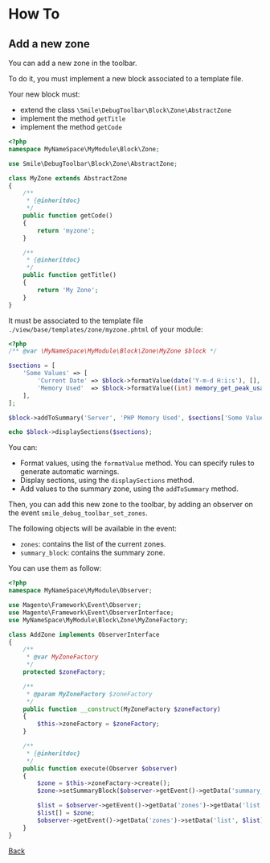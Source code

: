 # How To

## Add a new zone

You can add a new zone in the toolbar.

To do it, you must implement a new block associated to a template file.

Your new block must:

* extend the class `\Smile\DebugToolbar\Block\Zone\AbstractZone`
* implement the method `getTitle`
* implement the method `getCode`

```php
<?php
namespace MyNameSpace\MyModule\Block\Zone;

use Smile\DebugToolbar\Block\Zone\AbstractZone;

class MyZone extends AbstractZone
{
    /**
     * {@inheritdoc}
     */
    public function getCode()
    {
        return 'myzone';
    }

    /**
     * {@inheritdoc}
     */
    public function getTitle()
    {
        return 'My Zone';
    }
}
```

It must be associated to the template file `./view/base/templates/zone/myzone.phtml` of your module:

```php
<?php
/** @var \MyNameSpace\MyModule\Block\Zone\MyZone $block */

$sections = [
    'Some Values' => [
        'Current Date' => $block->formatValue(date('Y-m-d H:i:s'), [], 'datetime'),
        'Memory Used'  => $block->formatValue((int) memory_get_peak_usage(true), ['gt' => 128*1024*1024], 'size'),
    ],
];

$block->addToSummary('Server', 'PHP Memory Used', $sections['Some Values']['Memory Used']);

echo $block->displaySections($sections);

```
You can:

* Format values, using the `formatValue` method. You can specify rules to generate automatic warnings.
* Display sections, using the `displaySections` method.
* Add values to the summary zone, using the `addToSummary` method.


Then, you can add this new zone to the toolbar, by adding an observer on the event `smile_debug_toolbar_set_zones`.

The following objects will be available in the event:

* `zones`: contains the list of the current zones.
* `summary_block`: contains the summary zone.

You can use them as follow:

```php
<?php
namespace MyNameSpace\MyModule\Observer;

use Magento\Framework\Event\Observer;
use Magento\Framework\Event\ObserverInterface;
use MyNameSpace\MyModule\Block\Zone\MyZoneFactory;

class AddZone implements ObserverInterface
{
    /**
     * @var MyZoneFactory
     */
    protected $zoneFactory;

    /**
     * @param MyZoneFactory $zoneFactory
     */
    public function __construct(MyZoneFactory $zoneFactory)
    {
        $this->zoneFactory = $zoneFactory;
    }

    /**
     * {@inheritdoc}
     */
    public function execute(Observer $observer)
    {
        $zone = $this->zoneFactory->create();
        $zone->setSummaryBlock($observer->getEvent()->getData('summary_block'));

        $list = $observer->getEvent()->getData('zones')->getData('list');
        $list[] = $zone;
        $observer->getEvent()->getData('zones')->setData('list', $list);
    }
}
```

[Back](../README.md)
